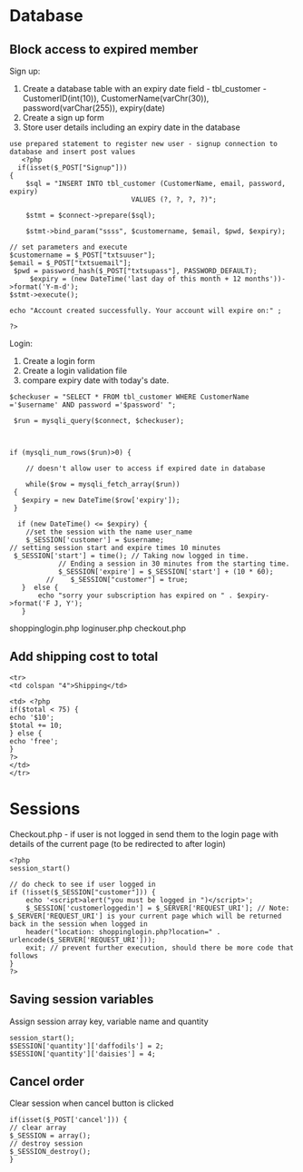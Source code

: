 Database
===========

Block access to expired member
-------------------------------

Sign up: 
1. Create a database table with an expiry date field - tbl_customer - CustomerID(int(10)), CustomerName(varChr(30)), password(varChar(255)), expiry(date) 
2. Create a sign up form
3. Store user details including an expiry date in the database 

```
use prepared statement to register new user - signup connection to database and insert post values 
   <?php
  if(isset($_POST["Signup"]))
{
    $sql = "INSERT INTO tbl_customer (CustomerName, email, password, expiry)
                              VALUES (?, ?, ?, ?)";

    $stmt = $connect->prepare($sql);

    $stmt->bind_param("ssss", $customername, $email, $pwd, $expiry);

// set parameters and execute
$customername = $_POST["txtsuuser"];
$email = $_POST["txtsuemail"];
 $pwd = password_hash($_POST["txtsupass"], PASSWORD_DEFAULT);
     $expiry = (new DateTime('last day of this month + 12 months'))->format('Y-m-d');
$stmt->execute();

echo "Account created successfully. Your account will expire on:" ;

?>
```
Login: 
1. Create a login form
2. Create a login validation file
3. compare expiry date with today's date.

```
$checkuser = "SELECT * FROM tbl_customer WHERE CustomerName ='$username' AND password ='$password' ";
 
 $run = mysqli_query($connect, $checkuser);



if (mysqli_num_rows($run)>0) {

    // doesn't allow user to access if expired date in database

    while($row = mysqli_fetch_array($run))
 {
   $expiry = new DateTime($row['expiry']);
 }
 
  if (new DateTime() <= $expiry) {
    //set the session with the name user_name 
    $_SESSION['customer'] = $username;
// setting session start and expire times 10 minutes
 $_SESSION['start'] = time(); // Taking now logged in time.
            // Ending a session in 30 minutes from the starting time.
            $_SESSION['expire'] = $_SESSION['start'] + (10 * 60);
         //    $_SESSION["customer"] = true;
   }  else {
       echo "sorry your subscription has expired on " . $expiry->format('F J, Y');
   }
```

shoppinglogin.php
loginuser.php
checkout.php 

Add shipping cost to total
-----------------------------

```
<tr>
<td colspan "4">Shipping</td>

<td> <?php 
if($total < 75) {
echo '$10';
$total += 10;
} else {
echo 'free';
}
?>
</td>
</tr>
```
Sessions
============

Checkout.php - if user is not logged in send them to the login page with details of the current page (to be redirected to after login) 

```
<?php
session_start()

// do check to see if user logged in
if (!isset($_SESSION["customer"])) {
    echo '<script>alert("you must be logged in ")</script>';
    $_SESSION['customerloggedin'] = $_SERVER['REQUEST_URI']; // Note: $_SERVER['REQUEST_URI'] is your current page which will be returned back in the session when logged in
    header("location: shoppinglogin.php?location=" . urlencode($_SERVER['REQUEST_URI']));
    exit; // prevent further execution, should there be more code that follows
}
?>
```
Saving session variables
--------------------------


Assign session array key, variable name and quantity


```
session_start();
$SESSION['quantity']['daffodils'] = 2;
$SESSION['quantity']['daisies'] = 4;
```

Cancel order
--------------
Clear session when cancel button is clicked

```
if(isset($_POST['cancel'])) {
// clear array
$_SESSION = array();
// destroy session
$_SESSION_destroy();
}
```
